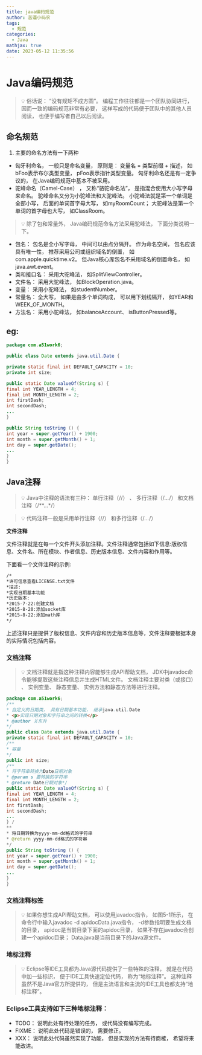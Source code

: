 ```yaml
---
title: java编码规范
author: 苦逼小码农
tags:
  - 规范
categories:
  - Java
mathjax: true
date: 2023-05-12 11:35:56
---
```


# Java编码规范


>💡 俗话说： “没有规矩不成方圆”。 编程工作往往都是一个团队协同进行， 因而一致的编码规范非常有必要， 这样写成的代码便于团队中的其他人员阅读， 也便于编写者自己以后阅读。



## 命名规范

1. 主要的命名方法有一下两种
- 匈牙利命名， 一般只是命名变量， 原则是： 变量名 = 类型前缀 + 描述， 如bFoo表示布尔类型变量， pFoo表示指针类型变量。 匈牙利命名还是有一定争议的， 在Java编码规范中基本不被采用。
- 驼峰命名（Camel-Case） ， 又称“骆驼命名法”， 是指混合使用大小写字母来命名。 驼峰命名又分为小驼峰法和大驼峰法。 小驼峰法就是第一个单词是全部小写， 后面的单词首字母大写， 如myRoomCount； 大驼峰法是第一个单词的首字母也大写， 如ClassRoom。


>💡 除了包和常量外， Java编码规范命名方法采用驼峰法， 下面分类说明一下。

- 包名： 包名是全小写字母， 中间可以由点分隔开。 作为命名空间， 包名应该具有唯一性， 推荐采用公司或组织域名的倒置， 如com.apple.quicktime.v2。 但Java核心库包名不采用域名的倒置命名， 如java.awt.event。
- 类和接口名： 采用大驼峰法， 如SplitViewController。
- 文件名： 采用大驼峰法， 如BlockOperation.java。
- 变量： 采用小驼峰法， 如studentNumber。
- 常量名： 全大写， 如果是由多个单词构成， 可以用下划线隔开， 如YEAR和WEEK_OF_MONTH。
- 方法名： 采用小驼峰法， 如balanceAccount、 isButtonPressed等。

## eg:

```java
package com.a51work6;

public class Date extends java.util.Date {

private static final int DEFAULT_CAPACITY = 10;
private int size;

public static Date valueOf(String s) {
final int YEAR_LENGTH = 4;
final int MONTH_LENGTH = 2;
int firstDash;
int secondDash;
...
} 

public String toString () {
int year = super.getYear() + 1900;
int month = super.getMonth() + 1;
int day = super.getDate();
...
}
}
```

## Java注释


>💡 Java中注释的语法有三种： 单行注释（//） 、 多行注释（/*...*/） 和文档注释（/**...*/） 

>💡 代码注释一般是采用单行注释（//） 和多行注释（/*...*/）

**文件注释**

文件注释就是在每一个文件开头添加注释。文件注释通常包括如下信息:版权信息、文件名、所在模块、作者信息、历史版本信息、文件内容和作用等。

下面看一个文件注释的示例:
```txt
/*
*许可信息查看LICENSE.txt文件
*描述:
*实现日期基本功能
*历史版本:
*2015-7-22:创建文档
*2015-8-20:添加socket库
*2015-8-22:添加math库
*/
```

上述注释只是提供了版权信息、文件内容和历史版本信息等，文件注释要根据本身的实际情况包括内容。



### 文档注释


>💡 文档注释就是指这种注释内容能够生成API帮助文档， JDK中javadoc命令能够提取这些注释信息并生成HTML文件。 文档注释主要对类（或接口） 、 实例变量、 静态变量、 实例方法和静态方法等进行注释。

```java
package com.a51work6;
/**
* 自定义的日期类， 具有日期基本功能， 继承java.util.Date
* <p>实现日期对象和字符串之间的转换</p>
* @author 关东升
*/
public class Date extends java.util.Date {
private static final int DEFAULT_CAPACITY = 10;
/**
* 容量
*/
public int size;
/**
* 将字符串转换为Date日期对象
* @param s 要转换的字符串
* @return Date日期对象*/
public static Date valueOf(String s) {
final int YEAR_LENGTH = 4;
final int MONTH_LENGTH = 2;
int firstDash;
int secondDash;
...
} /
**
* 将日期转换为yyyy-mm-dd格式的字符串
* @return yyyy-mm-dd格式的字符串
*/
public String toString () {
int year = super.getYear() + 1900;
int month = super.getMonth() + 1;
int day = super.getDate();
...
}
}
```

### 文档注释标签



>💡 如果你想生成API帮助文档， 可以使用javadoc指令， 如图5-1所示， 在命令行中输入javadoc -d apidocData.java指令， -d参数指明要生成文档的目录， apidoc是当前目录下面的apidoc目录， 如果不存在javadoc会创建一个apidoc目录； Data.java是当前目录下的Java源文件。



### 地标注释


>💡 Eclipse等IDE工具都为Java源代码提供了一些特殊的注释， 就是在代码中加一些标识， 便于IDE工具快速定位代码， 称为“地标注释”。 这种注释虽然不是Java官方所提供的， 但是主流语言和主流的IDE工具也都支持“地标注释”。



### Eclipse工具支持如下三种地标注释：

- TODO： 说明此处有待处理的任务， 或代码没有编写完成。
- FIXME： 说明此处代码是错误的， 需要修正。
- XXX： 说明此处代码虽然实现了功能， 但是实现的方法有待商榷， 希望将来能改进。